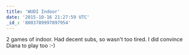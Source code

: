 ```yaml
---
title: 'WUDI Indoor'
date: '2015-10-16 21:27:59 UTC'
_id_: '8003789997897954'
---
```


2 games of indoor. Had decent subs, so wasn't too tired. I did convince
Diana to play too :-)
